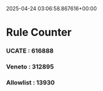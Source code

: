 2025-04-24 03:06:58.867616+00:00
# Rule Counter 
 ### UCATE : 616888

 ### Veneto : 312895

 ### Allowlist : 13930